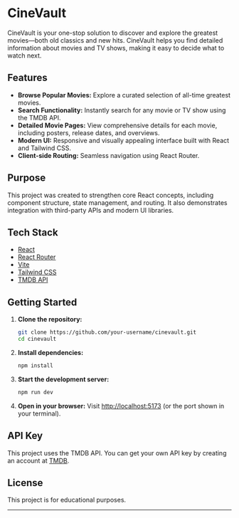# CineVault

CineVault is your one-stop solution to discover and explore the greatest movies—both old classics and new hits. CineVault helps you find detailed information about movies and TV shows, making it easy to decide what to watch next.

## Features

- **Browse Popular Movies:** Explore a curated selection of all-time greatest movies.
- **Search Functionality:** Instantly search for any movie or TV show using the TMDB API.
- **Detailed Movie Pages:** View comprehensive details for each movie, including posters, release dates, and overviews.
- **Modern UI:** Responsive and visually appealing interface built with React and Tailwind CSS.
- **Client-side Routing:** Seamless navigation using React Router.

## Purpose

This project was created to strengthen core React concepts, including component structure, state management, and routing. It also demonstrates integration with third-party APIs and modern UI libraries.

## Tech Stack

- [React](https://react.dev/)
- [React Router](https://reactrouter.com/)
- [Vite](https://vitejs.dev/)
- [Tailwind CSS](https://tailwindcss.com/)
- [TMDB API](https://www.themoviedb.org/documentation/api)

## Getting Started

1. **Clone the repository:**
   ```sh
   git clone https://github.com/your-username/cinevault.git
   cd cinevault
   ```

2. **Install dependencies:**
   ```sh
   npm install
   ```

3. **Start the development server:**
   ```sh
   npm run dev
   ```

4. **Open in your browser:**
   Visit [http://localhost:5173](http://localhost:5173) (or the port shown in your terminal).

## API Key

This project uses the TMDB API. You can get your own API key by creating an account at [TMDB](https://www.themoviedb.org/).

## License

This project is for educational purposes.

---
